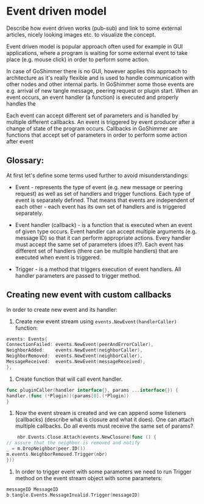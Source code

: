 # Event driven model

Describe how event driven works (pub-sub) and link to some external articles, nicely looking images etc. to visualize
the concept.

Event driven model is popular approach often used for example in GUI applications, where a program is waiting for some external event to take place (e.g. mouse click) in order to perform some action.

In case of GoShimmer there is no GUI, however applies this approach to architecture as it's really flexible and is used to handle communication with other nodes and other internal parts. 
In GoShimmer some those events are e.g. arrival of new tangle message, peering request or plugin start. 
When an event occurs, an event handler (a function) is executed and properly handles the 

Each event can accept different set of parameters and is handled by multiple different callbacks.
An event is triggered by event producer after a change of state of the program occurs. 
Callbacks in GoShimmer are functions that accept set of parameters in order to perform some action after event 

## Glossary:

At first let's define some terms used further to avoid misunderstandings:

* Event - represents the type of event (e.g. new message or peering request) as well as set of handlers and trigger functions. Each type of event is separately defined. 
  That means that events are independent of each other - each event has its own set of handlers and is triggered separately.

* Event handler (callback) - is a function that is executed when an event of given type occurs. Event handler can accept multiple arguments (e.g. message ID) so that it can perform appropriate actions.
Every handler must accept the same set of parameters (does it?). Each event has different set of handlers (there can be multiple handlers) that are executed when event is triggered.

* Trigger - is a method that triggers execution of event handlers. All handler parameters are passed to trigger method.


## Creating new event with custom callbacks

In order to create new event and its handler:

1. Create new event stream using `events.NewEvent(handlerCaller)` function:

```go
events: Events{
ConnectionFailed: events.NewEvent(peerAndErrorCaller),
NeighborAdded:    events.NewEvent(neighborCaller),
NeighborRemoved:  events.NewEvent(neighborCaller),
MessageReceived:  events.NewEvent(messageReceived),
},
```

1. Create function that will call event handler.

```go
func pluginCaller(handler interface{}, params ...interface{}) {
handler.(func (*Plugin))(params[0].(*Plugin))
}
```

1. Now the event stream is created and we can append some listeners (callbacks) (describe what is closure and what it
   does). One can attach multiple callbacks. Do all events must receive the same set of params?

```go
    nbr.Events.Close.Attach(events.NewClosure(func () {
// assure that the neighbor is removed and notify
_ = m.DropNeighbor(peer.ID())
m.events.NeighborRemoved.Trigger(nbr)
}))
```

1. In order to trigger event with some parameters we need to run Trigger method on the event stream object with some
   parameters:

```go
messageID MessageID
b.tangle.Events.MessageInvalid.Trigger(messageID)
```